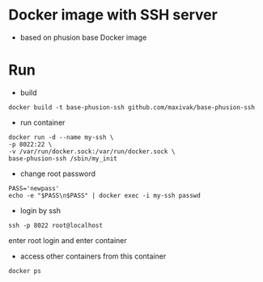 # Docker image with SSH server

* based on phusion base Docker image


# Run

* build
```
docker build -t base-phusion-ssh github.com/maxivak/base-phusion-ssh
```

* run container
```
docker run -d --name my-ssh \
-p 8022:22 \
-v /var/run/docker.sock:/var/run/docker.sock \
base-phusion-ssh /sbin/my_init
```


* change root password
```
PASS='newpass'
echo -e "$PASS\n$PASS" | docker exec -i my-ssh passwd
```


* login by ssh
```
ssh -p 8022 root@localhost
```

enter root login and enter container

* access other containers from this container
```
docker ps

```
